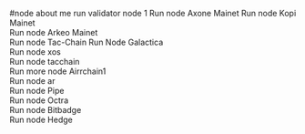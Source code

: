 #node about me
run validator node 1 
Run node Axone Mainet 
Run node Kopi Mainet    
Run node Arkeo Mainet     
Run node Tac-Chain
Run Node Galactica    
Run node xos           
Run node tacchain        
Run more node Airrchain1      
Run node ar   
Run node Pipe    
Run node Octra    
Run node Bitbadge  
Run node Hedge  
    
 
